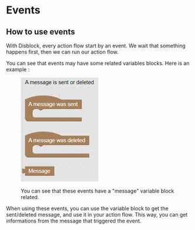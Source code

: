 # Events

## How to use events&#x20;

With Disblock, every action flow start by an event. We wait that something happens first, then we can run our action flow.

You can see that events may have some related variables blocks. Here is an example :

<figure><img src="../.gitbook/assets/EventBlock.PNG" alt=""><figcaption><p>You can see that these events have a "message" variable block related.</p></figcaption></figure>

When using these events, you can use the variable block to get the sent/deleted message, and use   it in your action flow. This way, you can get informations from the message that triggered the event.
